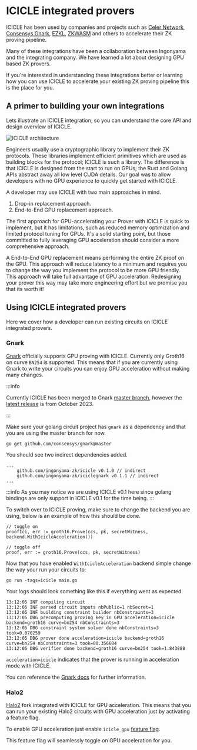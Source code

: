 # ICICLE integrated provers

ICICLE has been used by companies and projects such as [Celer Network](https://github.com/celer-network), [Consensys Gnark](https://github.com/Consensys/gnark), [EZKL](https://blog.ezkl.xyz/post/acceleration/), [ZKWASM](https://twitter.com/DelphinusLab/status/1762604988797513915) and others to accelerate their ZK proving pipeline.

Many of these integrations have been a collaboration between Ingonyama and the integrating company. We have learned a lot about designing GPU based ZK provers.

If you're interested in understanding these integrations better or learning how you can use ICICLE to accelerate your existing ZK proving pipeline this is the place for you.

## A primer to building your own integrations

Lets illustrate an ICICLE integration, so you can understand the core API and design overview of ICICLE.

![ICICLE architecture](/img/architecture-high-level.png)

Engineers usually use a cryptographic library to implement their ZK protocols. These libraries implement efficient primitives which are used as building blocks for the protocol; ICICLE is such a library. The difference is that ICICLE is designed from the start to run on GPUs; the Rust and Golang APIs abstract away all low level CUDA details. Our goal was to allow developers with no GPU experience to quickly get started with ICICLE.

A developer may use ICICLE with two main approaches in mind.

1. Drop-in replacement approach.
2. End-to-End GPU replacement approach.

The first approach for GPU-accelerating your Prover with ICICLE is quick to implement, but it has limitations, such as reduced memory optimization and limited protocol tuning for GPUs. It's a solid starting point, but those committed to fully leveraging GPU acceleration should consider a more comprehensive approach.

A End-to-End GPU replacement means performing the entire ZK proof on the GPU. This approach will reduce latency to a minimum and requires you to change the way you implement the protocol to be more GPU friendly. This approach will take full advantage of GPU acceleration. Redesigning your prover this way may take more engineering effort but we promise you that its worth it!

## Using ICICLE integrated provers

Here we cover how a developer can run existing circuits on ICICLE integrated provers.

### Gnark

[Gnark](https://github.com/Consensys/gnark) officially supports GPU proving with ICICLE. Currently only Groth16 on curve `BN254` is supported. This means that if you are currently using Gnark to write your circuits you can enjoy GPU acceleration without making many changes.

:::info

Currently ICICLE has been merged to Gnark [master branch](https://github.com/Consensys/gnark), however the [latest release](https://github.com/Consensys/gnark/releases/tag/v0.9.1) is from October 2023.

:::

Make sure your golang circuit project has `gnark` as a dependency and that you are using the master branch for now.

```
go get github.com/consensys/gnark@master
```

You should see two indirect dependencies added.

```
...
	github.com/ingonyama-zk/icicle v0.1.0 // indirect
	github.com/ingonyama-zk/iciclegnark v0.1.1 // indirect
...
```

:::info
As you may notice we are using ICICLE v0.1 here since golang bindings are only support in ICICLE v0.1 for the time being.
:::

To switch over to ICICLE proving, make sure to change the backend you are using, below is an example of how this should be done.

```
// toggle on
proofIci, err := groth16.Prove(ccs, pk, secretWitness, backend.WithIcicleAcceleration())

// toggle off
proof, err := groth16.Prove(ccs, pk, secretWitness)
```

Now that you have enabled `WithIcicleAcceleration` backend simple change the way your run your circuits to:

```
go run -tags=icicle main.go
```

Your logs should look something like this if everything went as expected.

```
13:12:05 INF compiling circuit
13:12:05 INF parsed circuit inputs nbPublic=1 nbSecret=1
13:12:05 INF building constraint builder nbConstraints=3
13:12:05 DBG precomputing proving key in GPU acceleration=icicle backend=groth16 curve=bn254 nbConstraints=3
13:12:05 DBG constraint system solver done nbConstraints=3 took=0.070259
13:12:05 DBG prover done acceleration=icicle backend=groth16 curve=bn254 nbConstraints=3 took=80.356684
13:12:05 DBG verifier done backend=groth16 curve=bn254 took=1.843888
```

`acceleration=icicle` indicates that the prover is running in acceleration mode with ICICLE.

You can reference the [Gnark docs](https://github.com/Consensys/gnark?tab=readme-ov-file#gpu-support) for further information.

### Halo2

[Halo2](https://github.com/zkonduit/halo2) fork integrated with ICICLE for GPU acceleration. This means that you can run your existing Halo2 circuits with GPU acceleration just by activating a feature flag.

To enable GPU acceleration just enable `icicle_gpu` [feature flag](https://github.com/zkonduit/halo2/blob/3d7b5e61b3052680ccb279e05bdcc21dd8a8fedf/halo2_proofs/Cargo.toml#L102).

This feature flag will seamlessly toggle on GPU acceleration for you.
